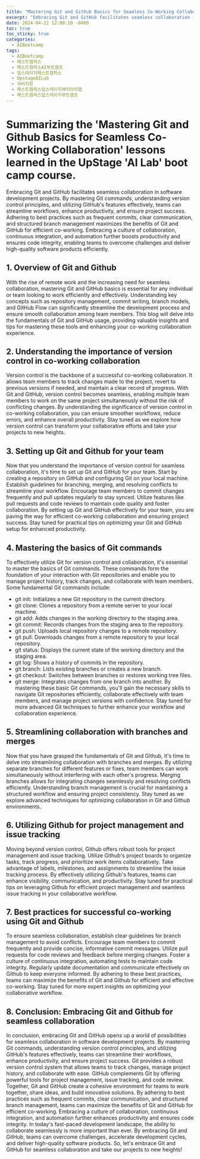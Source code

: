 ```yaml
---
title: "Mastering Git and Github Basics for Seamless Co-Working Collaboration' lessons learned in the UpStage 'AI Lab' boot camp course."
excerpt: "Embracing Git and GitHub facilitates seamless collaboration in software development projects. By mastering Git commands, understanding version control principles, and utilizing GitHub's features effectively, teams can streamline workflows, enhance productivity, and ensure project success. Adhering to best practices such as frequent commits, clear communication, and structured branch management maximizes the benefits of Git and GitHub for efficient co-working. Embracing a culture of collaboration, continuous integration, and automation further boosts productivity and ensures code integrity, enabling teams to overcome challenges and deliver high-quality software products efficiently."
date: 2024-04-22 12:00:10 -0400
toc: true
toc_sticky: true
categories:
  - AIBootcamp
tags:
  - AIBootcamp 
  - 패스트캠퍼스 
  - 패스트캠퍼스AI부트캠프 
  - 업스테이지패스트캠퍼스 
  - UpstageAILab 
  - 국비지원 
  - 패스트캠퍼스업스테이지에이아이랩 
  - 패스트캠퍼스업스테이지부트캠프
---
```


# Summarizing the 'Mastering Git and Github Basics for Seamless Co-Working Collaboration' lessons learned in the UpStage 'AI Lab' boot camp course.

Embracing Git and GitHub facilitates seamless collaboration in software development projects. By mastering Git commands, understanding version control principles, and utilizing GitHub's features effectively, teams can streamline workflows, enhance productivity, and ensure project success. Adhering to best practices such as frequent commits, clear communication, and structured branch management maximizes the benefits of Git and GitHub for efficient co-working. Embracing a culture of collaboration, continuous integration, and automation further boosts productivity and ensures code integrity, enabling teams to overcome challenges and deliver high-quality software products efficiently.

## 1. Overview of Git and Github
With the rise of remote work and the increasing need for seamless collaboration, mastering Git and GitHub basics is essential for any individual or team looking to work efficiently and effectively. Understanding key concepts such as repository management, commit writing, branch models, and GitHub Flow can significantly streamline the development process and ensure smooth collaboration among team members. This blog will delve into the fundamentals of Git and GitHub usage, providing valuable insights and tips for mastering these tools and enhancing your co-working collaboration experience.

## 2. Understanding the importance of version control in co-working collaboration
Version control is the backbone of a successful co-working collaboration. It allows team members to track changes made to the project, revert to previous versions if needed, and maintain a clear record of progress. With Git and GitHub, version control becomes seamless, enabling multiple team members to work on the same project simultaneously without the risk of conflicting changes. By understanding the significance of version control in co-working collaboration, you can ensure smoother workflows, reduce errors, and enhance overall productivity. Stay tuned as we explore how version control can transform your collaborative efforts and take your projects to new heights.

## 3. Setting up Git and Github for your team
Now that you understand the importance of version control for seamless collaboration, it's time to set up Git and GitHub for your team. Start by creating a repository on GitHub and configuring Git on your local machine. Establish guidelines for branching, merging, and resolving conflicts to streamline your workflow. Encourage team members to commit changes frequently and pull updates regularly to stay synced. Utilize features like pull requests and code reviews to maintain code quality and foster collaboration. By setting up Git and GitHub effectively for your team, you are paving the way for efficient co-working collaboration and ensuring project success. Stay tuned for practical tips on optimizing your Git and GitHub setup for enhanced productivity.

## 4. Mastering the basics of Git commands
To effectively utilize Git for version control and collaboration, it's essential to master the basics of Git commands. These commands form the foundation of your interaction with Git repositories and enable you to manage project history, track changes, and collaborate with team members. Some fundamental Git commands include:
* git init: Initializes a new Git repository in the current directory.
* git clone: Clones a repository from a remote server to your local machine.
* git add: Adds changes in the working directory to the staging area.
* git commit: Records changes from the staging area to the repository.
* git push: Uploads local repository changes to a remote repository.
* git pull: Downloads changes from a remote repository to your local repository.
* git status: Displays the current state of the working directory and the staging area.
* git log: Shows a history of commits in the repository.
* git branch: Lists existing branches or creates a new branch.
* git checkout: Switches between branches or restores working tree files.
* git merge: Integrates changes from one branch into another.
By mastering these basic Git commands, you'll gain the necessary skills to navigate Git repositories efficiently, collaborate effectively with team members, and manage project versions with confidence. Stay tuned for more advanced Git techniques to further enhance your workflow and collaboration experience.


## 5. Streamlining collaboration with branches and merges
Now that you have grasped the fundamentals of Git and Github, it's time to delve into streamlining collaboration with branches and merges. By utilizing separate branches for different features or fixes, team members can work simultaneously without interfering with each other's progress. Merging branches allows for integrating changes seamlessly and resolving conflicts efficiently. Understanding branch management is crucial for maintaining a structured workflow and ensuring project consistency. Stay tuned as we explore advanced techniques for optimizing collaboration in Git and Github environments.

## 6. Utilizing Github for project management and issue tracking
Moving beyond version control, Github offers robust tools for project management and issue tracking. Utilize Github's project boards to organize tasks, track progress, and prioritize work items collaboratively. Take advantage of labels, milestones, and assignments to streamline the issue tracking process. By effectively utilizing Github's features, teams can enhance visibility, communication, and productivity. Stay tuned for practical tips on leveraging Github for efficient project management and seamless issue tracking in your collaborative workflow.

## 7. Best practices for successful co-working using Git and Github
To ensure seamless collaboration, establish clear guidelines for branch management to avoid conflicts. Encourage team members to commit frequently and provide concise, informative commit messages. Utilize pull requests for code reviews and feedback before merging changes. Foster a culture of continuous integration, automating tests to maintain code integrity. Regularly update documentation and communicate effectively on Github to keep everyone informed. By adhering to these best practices, teams can maximize the benefits of Git and Github for efficient and effective co-working. Stay tuned for more expert insights on optimizing your collaborative workflow.

## 8. Conclusion: Embracing Git and Github for seamless collaboration
In conclusion, embracing Git and GitHub opens up a world of possibilities for seamless collaboration in software development projects. By mastering Git commands, understanding version control principles, and utilizing GitHub's features effectively, teams can streamline their workflows, enhance productivity, and ensure project success.
Git provides a robust version control system that allows teams to track changes, manage project history, and collaborate with ease. GitHub complements Git by offering powerful tools for project management, issue tracking, and code review. Together, Git and GitHub create a cohesive environment for teams to work together, share ideas, and build innovative solutions.
By adhering to best practices such as frequent commits, clear communication, and structured branch management, teams can maximize the benefits of Git and GitHub for efficient co-working. Embracing a culture of collaboration, continuous integration, and automation further enhances productivity and ensures code integrity.
In today's fast-paced development landscape, the ability to collaborate seamlessly is more important than ever. By embracing Git and GitHub, teams can overcome challenges, accelerate development cycles, and deliver high-quality software products. So, let's embrace Git and GitHub for seamless collaboration and take our projects to new heights!
